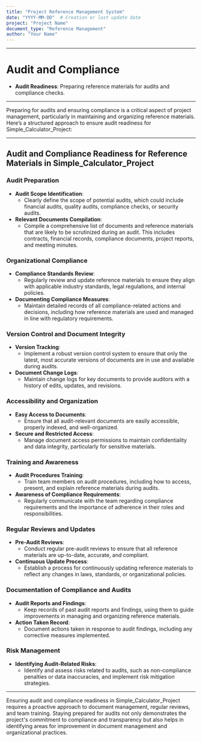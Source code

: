 ```yaml
---
title: "Project Reference Management System"
date: "YYYY-MM-DD"  # Creation or last update date
project: "Project Name"
document_type: "Reference Management"
author: "Your Name"
---
```

---
# Audit and Compliance

- **Audit Readiness**: Preparing reference materials for audits and compliance checks.

---
Preparing for audits and ensuring compliance is a critical aspect of project management, particularly in maintaining and organizing reference materials. Here’s a structured approach to ensure audit readiness for Simple_Calculator_Project:

---

## Audit and Compliance Readiness for Reference Materials in Simple_Calculator_Project

### Audit Preparation
- **Audit Scope Identification**:
  - Clearly define the scope of potential audits, which could include financial audits, quality audits, compliance checks, or security audits.
- **Relevant Documents Compilation**:
  - Compile a comprehensive list of documents and reference materials that are likely to be scrutinized during an audit. This includes contracts, financial records, compliance documents, project reports, and meeting minutes.

### Organizational Compliance
- **Compliance Standards Review**:
  - Regularly review and update reference materials to ensure they align with applicable industry standards, legal regulations, and internal policies.
- **Documenting Compliance Measures**:
  - Maintain detailed records of all compliance-related actions and decisions, including how reference materials are used and managed in line with regulatory requirements.

### Version Control and Document Integrity
- **Version Tracking**:
  - Implement a robust version control system to ensure that only the latest, most accurate versions of documents are in use and available during audits.
- **Document Change Logs**:
  - Maintain change logs for key documents to provide auditors with a history of edits, updates, and revisions.

### Accessibility and Organization
- **Easy Access to Documents**:
  - Ensure that all audit-relevant documents are easily accessible, properly indexed, and well-organized.
- **Secure and Restricted Access**:
  - Manage document access permissions to maintain confidentiality and data integrity, particularly for sensitive materials.

### Training and Awareness
- **Audit Procedures Training**:
  - Train team members on audit procedures, including how to access, present, and explain reference materials during audits.
- **Awareness of Compliance Requirements**:
  - Regularly communicate with the team regarding compliance requirements and the importance of adherence in their roles and responsibilities.

### Regular Reviews and Updates
- **Pre-Audit Reviews**:
  - Conduct regular pre-audit reviews to ensure that all reference materials are up-to-date, accurate, and compliant.
- **Continuous Update Process**:
  - Establish a process for continuously updating reference materials to reflect any changes in laws, standards, or organizational policies.

### Documentation of Compliance and Audits
- **Audit Reports and Findings**:
  - Keep records of past audit reports and findings, using them to guide improvements in managing and organizing reference materials.
- **Action Taken Record**:
  - Document actions taken in response to audit findings, including any corrective measures implemented.

### Risk Management
- **Identifying Audit-Related Risks**:
  - Identify and assess risks related to audits, such as non-compliance penalties or data inaccuracies, and implement risk mitigation strategies.

---

Ensuring audit and compliance readiness in Simple_Calculator_Project requires a proactive approach to document management, regular reviews, and team training. Staying prepared for audits not only demonstrates the project's commitment to compliance and transparency but also helps in identifying areas for improvement in document management and organizational practices.